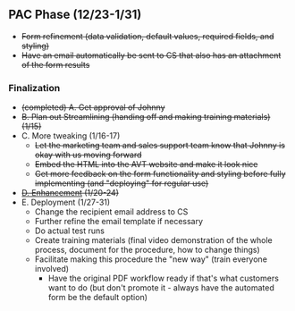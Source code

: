 ## PAC Phase (12/23-1/31)
- ~~Form refinement (data validation, default values, required fields, and styling)~~
- ~~Have an email automatically be sent to CS that also has an attachment of the form results~~


### Finalization
- ~~(completed) A. Get approval of Johnny~~
- ~~B. Plan out Streamlining (handing off and making training materials) (1/15)~~
- C. More tweaking (1/16-17)
  - ~~Let the marketing team and sales support team know that Johnny is okay with us moving forward~~
  - ~~Embed the HTML into the AVT website and make it look nice~~
  - ~~Get more feedback on the form functionality and styling before fully implementing (and "deploying" for regular use)~~
- ~~[D. Enhancement](https://github.com/jerrytigerxu/AVT-SOSO/blob/main/CIF-Automation/PAC-D.md) (1/20-24)~~
- E. Deployment (1/27-31)
  - Change the recipient email address to CS
  - Further refine the email template if necessary
  - Do actual test runs
  - Create training materials (final video demonstration of the whole process, document for the procedure, how to change things)
  - Facilitate making this procedure the "new way" (train everyone involved)
    - Have the original PDF workflow ready if that's what customers want to do (but don't promote it - always have the automated form be the default option)
